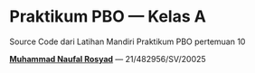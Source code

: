 # Praktikum PBO — Kelas A
Source Code dari Latihan Mandiri Praktikum PBO pertemuan 10

[**Muhammad Naufal Rosyad**](https://github.com/MNRosyad) — 21/482956/SV/20025
